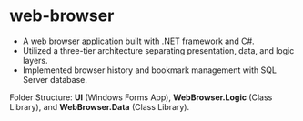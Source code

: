 # web-browser

 - A web browser application built with .NET framework and C#. 
 - Utilized a three-tier architecture separating presentation, data, and logic layers. 
 - Implemented browser history and bookmark management with SQL Server database.
 
 Folder Structure:
**UI** (Windows Forms App), **WebBrowser.Logic** (Class Library), and **WebBrowser.Data** (Class Library).
